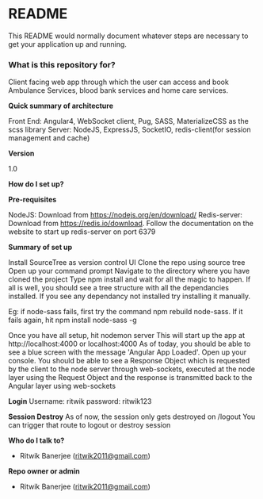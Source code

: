 # README #

This README would normally document whatever steps are necessary to get your application up and running.

### What is this repository for? ###

Client facing web app through which the user can access and book Ambulance Services, blood bank services and home care services.

**Quick summary of architecture**

Front End: Angular4, WebSocket client, Pug, SASS, MaterializeCSS as the scss library
Server: NodeJS, ExpressJS, SocketIO, redis-client(for session management and cache)

**Version**

1.0

**How do I set up?**

**Pre-requisites**

NodeJS: Download from https://nodejs.org/en/download/
Redis-server: Download from https://redis.io/download. Follow the documentation on the website to start up redis-server on port 6379

**Summary of set up**

Install SourceTree as version control UI
Clone the repo using source tree
Open up your command prompt
Navigate to the directory where you have cloned the project
Type npm install and wait for all the magic to happen. If all is well, you should see a tree structure with all the dependancies installed. If you see any dependancy not installed try installing it manually.

Eg: if node-sass fails, first try the command npm rebuild node-sass. If it fails again, hit npm install node-sass -g

Once you have all setup, hit nodemon server
This will start up the app at http://localhost:4000 or localhost:4000
As of today, you should be able to see a blue screen with the message 'Angular App Loaded'. 
Open up your console. 
You should be able to see a Response Object which is requested by the client to the node server through web-sockets, executed at the node layer using the Request Object and the response is transmitted back to the Angular layer using web-sockets

**Login**
Username: ritwik
password: ritwik123

**Session Destroy**
As of now, the session only gets destroyed on /logout
You can trigger that route to logout or destroy session

**Who do I talk to?**

* Ritwik Banerjee (ritwik2011@gmail.com)

**Repo owner or admin**

* Ritwik Banerjee (ritwik2011@gmail.com)